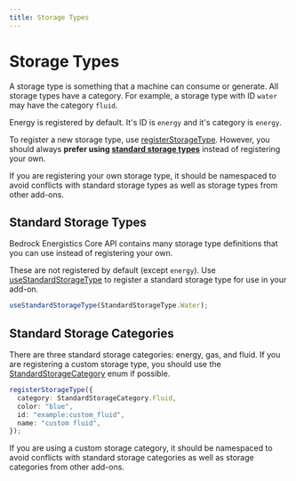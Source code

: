 ```yaml
---
title: Storage Types
---
```


# Storage Types

A storage type is something that a machine can consume or generate. All storage types have a category. For example, a storage type with ID `water` may have the category `fluid`.

Energy is registered by default. It's ID is `energy` and it's category is `energy`.

To register a new storage type, use [registerStorageType](https://fluffyalien1422.github.io/bedrock-energistics-core/functions/API.registerStorageType.html). However, you should always **prefer using [standard storage types](#standard-storage-types)** instead of registering your own.

If you are registering your own storage type, it should be namespaced to avoid conflicts with standard storage types as well as storage types from other add-ons.

## Standard Storage Types

Bedrock Energistics Core API contains many storage type definitions that you can use instead of registering your own.

These are not registered by default (except `energy`). Use [useStandardStorageType](https://fluffyalien1422.github.io/bedrock-energistics-core/functions/API.useStandardStorageType.html) to register a standard storage type
for use in your add-on.

```ts
useStandardStorageType(StandardStorageType.Water);
```

## Standard Storage Categories

There are three standard storage categories: energy, gas, and fluid. If you are registering a custom storage type, you should use the [StandardStorageCategory](https://fluffyalien1422.github.io/bedrock-energistics-core/enumerations/API.StandardStorageCategory.html) enum if possible.

```ts
registerStorageType({
  category: StandardStorageCategory.Fluid,
  color: "blue",
  id: "example:custom_fluid",
  name: "custom fluid",
});
```

If you are using a custom storage category, it should be namespaced to avoid conflicts with standard storage categories as well as storage categories from other add-ons.
